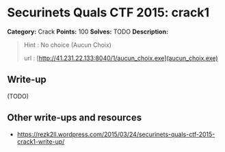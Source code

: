 # Securinets Quals CTF 2015: crack1

**Category:** Crack
**Points:** 100
**Solves:** TODO
**Description:** 

> Hint : No choice (Aucun Choix)
>
> url : [http://41.231.22.133:8040/1/aucun_choix.exe](aucun_choix.exe)

## Write-up

(TODO)

## Other write-ups and resources

* <https://rezk2ll.wordpress.com/2015/03/24/securinets-quals-ctf-2015-crack1-write-up/>